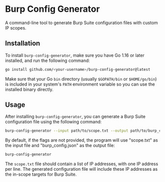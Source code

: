 # Burp Config Generator

A command-line tool to generate Burp Suite configuration files with custom IP scopes.

## Installation

To install `burp-config-generator`, make sure you have Go 1.16 or later installed, and run the following command:

```sh
go install github.com/<your-username>/burp-config-generator@latest
```

Make sure that your Go `bin` directory (usually `$GOPATH/bin` or `$HOME/go/bin`) is included in your system's `PATH` environment variable so you can use the installed binary directly.

## Usage

After installing `burp-config-generator`, you can generate a Burp Suite configuration file using the following command:

```sh
burp-config-generator --input path/to/scope.txt --output path/to/burp_config.json
```

By default, if the flags are not provided, the program will use "scope.txt" as the input file and "burp_config.json" as the output file:

```sh
burp-config-generator
```

The `scope.txt` file should contain a list of IP addresses, with one IP address per line. The generated configuration file will include these IP addresses as the in-scope targets for Burp Suite.
